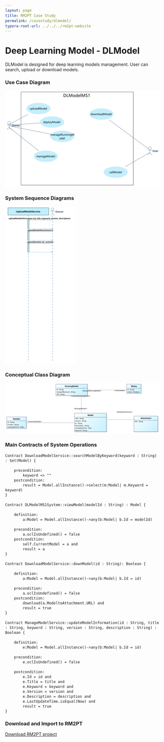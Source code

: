```yaml
---
layout: page
title: RM2PT Case Study
permalink: /casestudy/dlmodel/
typora-root-url: ../../../rm2pt-website
---
```


# Deep Learning Model - DLModel

DLModel is designed for deep learning models management. User can search, upload or download models.

### Use Case Diagram

<img src="/imgs/cases/dlmodel-ucd.png" alt="Alt text" style="zoom: 50%;" /> 

### System Sequence Diagrams

<img src="/imgs/cases/dlmodel-ssd.svg" alt="Alt text" style="zoom: 50%;" />

### Conceptual Class Diagram

<img src="/imgs/cases/dlmodel-ccd.png" alt="Alt text" style="zoom: 50%;" />

### Main Contracts of System Operations

```
Contract DownloadModelService::searchModelByKeyword(keyword : String) : Set(Model) {

    precondition:
        keyword <> ""
    postcondition:
        result = Model.allInstance()->select(m:Model| m.Keyword = keyword)
}

Contract DLModelMS1System::viewModel(modelId : String) : Model {

    definition:
        a:Model = Model.allInstance()->any(b:Model| b.Id = modelId)

    precondition:
        a.oclIsUndefined() = false
    postcondition:
        self.CurrentModel = a and
        result = a
}

Contract DownloadModelService::downModel(id : String): Boolean {

    definition:
        a:Model = Model.allInstance()->any(b:Model| b.Id = id)

    precondition:
        a.oclIsUndefined() = false
    postcondition:
        download(a.ModeltoAttachment.URL) and
        result = true
}

Contract ManageModelService::updateModelInformation(id : String, title : String, keyword : String, version : String, description : String) : Boolean {

    definition:
        e:Model = Model.allInstance()->any(b:Model| b.Id = id)

    precondition:
        e.oclIsUndefined() = false

    postcondition:
        e.Id = id and
        e.Title = title and
        e.Keyword = keyword and
        e.Version = version and
        e.Description = description and
        e.LastUpdateTime.isEqual(Now) and
        result = true
}
```

### Download and Import to RM2PT

[Download RM2PT project](https://github.com/RM2PT/CaseStudies)